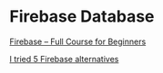 
# Firebase Database

[Firebase – Full Course for Beginners](https://www.youtube.com/watch?v=fgdpvwEWJ9M)

[I tried 5 Firebase alternatives](https://www.youtube.com/watch?v=SXmYUalHyYk)
